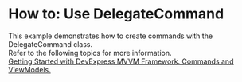 # How to: Use DelegateCommand


<p>This example demonstrates how to create commands with the DelegateCommand class.<br />
Refer to the following topics for more information.<br />
<a href="https://community.devexpress.com/blogs/wpf/archive/2013/08/29/getting-started-with-devexpress-mvvm-framework-commands-and-view-models.aspx"><u>Getting Started with DevExpress MVVM Framework. Commands and ViewModels.</u></a></p><br />


<br/>


